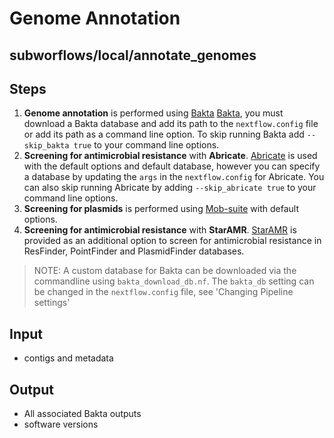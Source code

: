 # Genome Annotation

## subworflows/local/annotate_genomes

## Steps
1. **Genome annotation** is performed using [Bakta](https://github.com/oschwengers/bakta) [Bakta](bakta_annotate.nf), you must download a Bakta database and add its path to the `nextflow.config` file or add its path as a command line option. To skip running Bakta add `--skip_bakta true` to your command line options.
2. **Screening for antimicrobial resistance** with **Abricate**. [Abricate](https://github.com/tseemann/abricate) is used with the default options and default database, however you can specify a database by updating the `args` in the `nextflow.config` for Abricate. You can also skip running Abricate by adding `--skip_abricate true` to your command line options.
3. **Screening for plasmids** is performed using [Mob-suite](https://github.com/phac-nml/mob-suite) with default options.
4. **Screening for antimicrobial resistance** with **StarAMR**. [StarAMR](https://github.com/phac-nml/staramr) is provided as an additional option to screen for antimicrobial resistance in ResFinder, PointFinder and PlasmidFinder databases.

>NOTE:
>A custom database for Bakta can be downloaded via the commandline using `bakta_download_db.nf`.
>The `bakta_db` setting can be changed in the `nextflow.config` file, see 'Changing Pipeline settings' <!-- need to link that page here, also check the name of that setting -->

## Input
- contigs and metadata

## Output
- All associated Bakta outputs
- software versions
